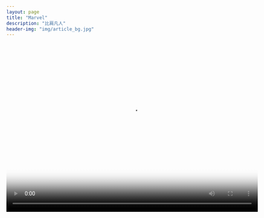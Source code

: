 ```yaml
---
layout: page
title: "Marvel"
description: "比肩凡人"
header-img: "img/article_bg.jpg"
---
```


<video width="658" height="444" src="https://github.com/xinanjiao/xinanjiao2.github.io/blob/master/img/marvel.mp4" poster="https://raw.githubusercontent.com/xinanjiao/xinanjiao2.github.io/master/img/dolphin.gif" autoplay="autoplay"></video>






